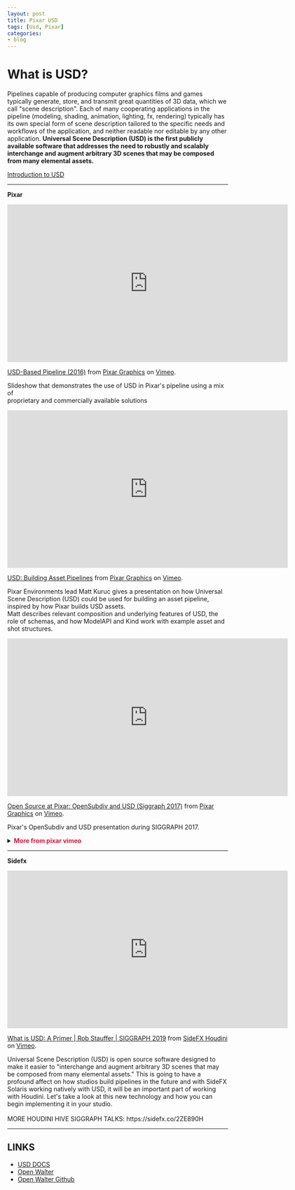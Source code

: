 ```yaml
---
layout: post
title: Pixar USD
tags: [Usd, Pixar]
categories:
- blog
---
```


What is USD?
===================

Pipelines capable of producing computer graphics films and games typically generate, store, and transmit great quantities of 3D data,
which we call "scene description".  Each of many cooperating applications in the pipeline  (modeling, shading, animation, lighting, fx,
rendering) typically has its own special form of scene description tailored to the specific needs and workflows of the application,
and neither readable nor editable by any other application. **Universal Scene Description (USD) is the first publicly 
available software that addresses the need to robustly and scalably interchange and augment arbitrary 3D scenes that may be composed
from many elemental assets.**


[Introduction to USD](https://graphics.pixar.com/usd/docs/index.html)

-------------------

**Pixar**

<iframe src="https://player.vimeo.com/video/188191100" width="640" height="360" frameborder="0" allow="autoplay; fullscreen" allowfullscreen></iframe>
<p><a href="https://vimeo.com/188191100">USD-Based Pipeline (2016)</a> from <a href="https://vimeo.com/user14728591">Pixar Graphics</a> on <a href="https://vimeo.com">Vimeo</a>.</p>
<p>Slideshow that demonstrates the use of USD in Pixar&#039;s pipeline using a mix of<br />
proprietary and commercially available solutions</p>

<iframe src="https://player.vimeo.com/video/211022588" width="640" height="360" frameborder="0" allow="autoplay; fullscreen" allowfullscreen></iframe>
<p><a href="https://vimeo.com/211022588">USD: Building Asset Pipelines</a> from <a href="https://vimeo.com/user14728591">Pixar Graphics</a> on <a href="https://vimeo.com">Vimeo</a>.</p>
<p>Pixar Environments lead Matt Kuruc gives a presentation on how Universal Scene Description (USD) could be used for building an asset pipeline, inspired by how Pixar builds USD assets. <br />
Matt describes relevant composition and underlying features of USD, the role of schemas, and how ModelAPI and Kind work with example asset and shot structures.</p>

<iframe src="https://player.vimeo.com/video/237018208" width="640" height="360" frameborder="0" allow="autoplay; fullscreen" allowfullscreen></iframe>
<p><a href="https://vimeo.com/237018208">Open Source at Pixar: OpenSubdiv and USD (Siggraph 2017)</a> from <a href="https://vimeo.com/user14728591">Pixar Graphics</a> on <a href="https://vimeo.com">Vimeo</a>.</p>
<p>Pixar&#039;s OpenSubdiv and USD presentation during SIGGRAPH 2017.</p>


<details>
  <summary><b><span style="color:Crimson">More from pixar vimeo</span></b></summary>
  
  **Only visible on vimeo**
  
  >- https://player.vimeo.com/video/75622730
  >- https://player.vimeo.com/video/75372056
  >- https://player.vimeo.com/video/75810022
  >- https://player.vimeo.com/video/75814277
  >- https://player.vimeo.com/video/75810531

</details>

-----------------------

**Sidefx**

<iframe src="https://player.vimeo.com/video/351201514" width="640" height="360" frameborder="0" allow="autoplay; fullscreen" allowfullscreen></iframe>
<p><a href="https://vimeo.com/351201514">What is USD: A Primer | Rob Stauffer | SIGGRAPH 2019</a> from <a href="https://vimeo.com/goprocedural">SideFX Houdini</a> on <a href="https://vimeo.com">Vimeo</a>.</p>
<p>Universal Scene Description (USD) is open source software designed to make it easier to &quot;interchange and augment arbitrary 3D scenes that may be composed from many elemental assets.&quot; This is going to have a profound affect on how studios build pipelines in the future and with SideFX Solaris working natively with USD, it will be an important part of working with Houdini. Let&#039;s take a look at this new technology and how you can begin implementing it in your studio.<br />
<br />
MORE HOUDINI HIVE SIGGRAPH TALKS: https://sidefx.co/2ZE890H</p>

-----------------------

## LINKS
* [USD DOCS](https://graphics.pixar.com/usd/docs/)
* [Open Walter](https://www.rodeofx.com/tech/walter/)
* [Open Walter Github](https://github.com/rodeofx/OpenWalter)
